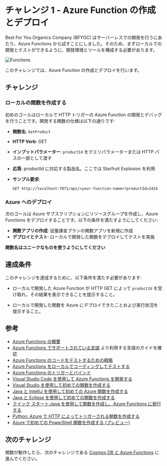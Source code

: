 # チャレンジ 1 - Azure Function の作成とデプロイ

Best For You Organics Company (BFYOC) はサーバーレスでの開発を行うにあたり、Azure Functions から試すことにしました。そのため、まずローカルでの開発とテストができるように、開発環境とツールを構成する必要があります。

![Functions](../Images/Challenge1.png)

このチャレンジでは、Azure Function の作成とデプロイを行います。

## チャレンジ

### ローカルの関数を作成する

初めのゴールはローカルで HTTP トリガーの Azure Function の開発とデバッグを行うことです。開発する関数の仕様は以下の通りです:

* **関数名**: `GetProduct`
* **HTTP Verb**: GET
* **インプットパラメーター**: `productId` をクエリパラメーターまたは HTTP パスの一部として渡す
* **応答**: productId に対応する製品名。ここでは Starfruit Explosion を利用
* **サンプル要求**:

    ``` HTTP
    GET http://localhost:7071/api/<your-function-name>?productId=2424
    ```

### Azure へのデプロイ

次のゴールは Azure サブスクリプションにリソースグループを作成し、Azure Functions をデプロイすることです。以下の条件を満たすようにしてください:

* **関数アプリの作成**: 従量課金プランの関数アプリを新規に作成
* **デプロイとテスト**: ローカルで開発した関数をデプロイしてテストを実施

**関数名はユニークなものを使うようにしてください**

## 達成条件

このチャレンジを達成するために、以下条件を満たす必要があります:

* ローカルで開発した Azure Function が HTTP GET によって `productId` を受け取れ、その結果を表示できることを提示すること。

* ローカルで開発した関数を Azure にデプロイできたことおよび実行状況を提示すること。

## 参考

* [Azure Functions の概要](https://docs.microsoft.com/ja-jp/azure/azure-functions/functions-overview)
* [Azure Functions でサポートされている言語](https://docs.microsoft.com/ja-jp/azure/azure-functions/supported-languages) より利用する言語のガイドを確認
* [Azure Functions のコードをテストするための戦略](https://docs.microsoft.com/ja-jp/azure/azure-functions/functions-test-a-function)
* [Azure Functions をローカルでコーディングしてテストする](https://docs.microsoft.com/ja-jp/azure/azure-functions/functions-develop-local)
* [Azure Functions のトリガーとバインド](https://docs.microsoft.com/ja-jp/azure/azure-functions/functions-bindings-http-webhook)
* [Visual Studio Code を使用して Azure Functions を開発する](https://docs.microsoft.com/ja-jp/azure/azure-functions/functions-develop-vs-code)
* [Visual Studio を使用して初めての関数を作成する](https://docs.microsoft.com/ja-jp/azure/azure-functions/functions-create-your-first-function-visual-studio)
* [Java と IntelliJ を使用して初めての Azure 関数を作成する](https://docs.microsoft.com/ja-jp/azure/azure-functions/functions-create-maven-intellij)
* [Java と Eclipse を使用して初めての関数を作成する](https://docs.microsoft.com/ja-jp/azure/azure-functions/functions-create-maven-eclipse)
* [クイック スタート:Java を使用して関数を作成し、Azure Functions に発行する](https://docs.microsoft.com/ja-jp/azure/azure-functions/functions-create-first-java-maven)
* [Python: Azure で HTTP によってトリガーされる関数を作成する](https://docs.microsoft.com/ja-jp/azure/azure-functions/functions-create-first-function-python)
* [Azure で初めての PowerShell 関数を作成する (プレビュー)](https://docs.microsoft.com/ja-jp/azure/azure-functions/functions-create-first-function-powershell)

## 次のチャレンジ

関数が動作したら、次のチャレンジである [Cosmos DB と Azure Functions](..//Challenge-2-Cosmos-DB-and-Azure-Functions/readme.md) に進んでください。
